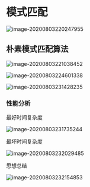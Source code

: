 # 模式匹配

![image-20200803220247955](https://cdn.jsdelivr.net/gh/KimYangOfCat/MyPicStorage/2021-CSPostgraduate-408/20200810012517.jpg)

## 朴素模式匹配算法

![image-20200803221038452](https://cdn.jsdelivr.net/gh/KimYangOfCat/MyPicStorage/2021-CSPostgraduate-408/20200810012522.jpg)

![image-20200803224601338](https://cdn.jsdelivr.net/gh/KimYangOfCat/MyPicStorage/2021-CSPostgraduate-408/20200810012527.jpg)

![image-20200803231428235](https://cdn.jsdelivr.net/gh/KimYangOfCat/MyPicStorage/2021-CSPostgraduate-408/20200810012623.jpg)

### 性能分析

最好时间复杂度

![image-20200803231735244](https://cdn.jsdelivr.net/gh/KimYangOfCat/MyPicStorage/2021-CSPostgraduate-408/20200810012632.jpg)

最坏时间复杂度

![image-20200803232029485](https://cdn.jsdelivr.net/gh/KimYangOfCat/MyPicStorage/2021-CSPostgraduate-408/20200810012636.jpg)

思想总结

![image-20200803232154853](https://cdn.jsdelivr.net/gh/KimYangOfCat/MyPicStorage/2021-CSPostgraduate-408/20200810012908.jpg)

